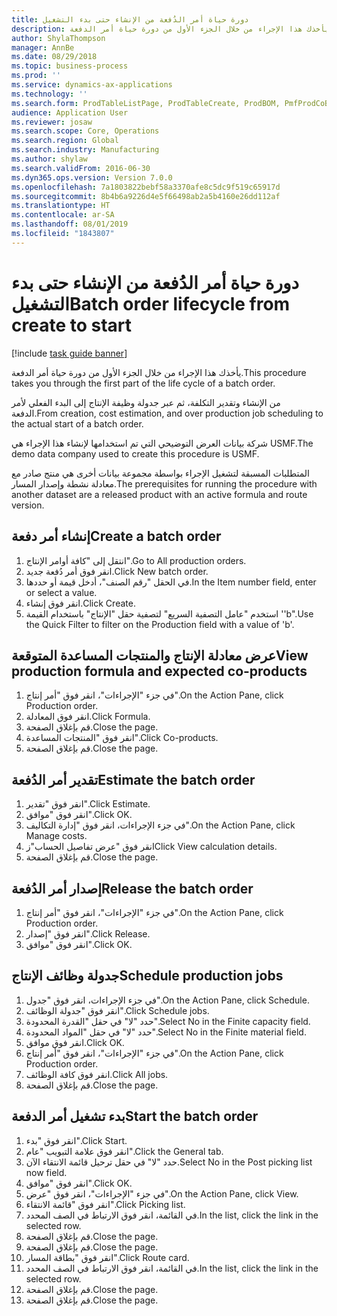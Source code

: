 ```yaml
---
title: دورة حياة أمر الدُفعة من الإنشاء حتى بدء التشغيل
description: يأخذك هذا الإجراء من خلال الجزء الأول من دورة حياة أمر الدفعة.
author: ShylaThompson
manager: AnnBe
ms.date: 08/29/2018
ms.topic: business-process
ms.prod: ''
ms.service: dynamics-ax-applications
ms.technology: ''
ms.search.form: ProdTableListPage, ProdTableCreate, ProdBOM, PmfProdCoBy, ProdParmCostEstimation, ProdCalcTrans, ProdParmRelease, ProdSchedule, ProdRouteJob, ProdParmStartUp, ProdJournalTransBOM, ProdJournalTransRoute
audience: Application User
ms.reviewer: josaw
ms.search.scope: Core, Operations
ms.search.region: Global
ms.search.industry: Manufacturing
ms.author: shylaw
ms.search.validFrom: 2016-06-30
ms.dyn365.ops.version: Version 7.0.0
ms.openlocfilehash: 7a1803822bebf58a3370afe8c5dc9f519c65917d
ms.sourcegitcommit: 8b4b6a9226d4e5f66498ab2a5b4160e26dd112af
ms.translationtype: HT
ms.contentlocale: ar-SA
ms.lasthandoff: 08/01/2019
ms.locfileid: "1843807"
---
```

# <a name="batch-order-lifecycle-from-create-to-start"></a><span data-ttu-id="043e1-103">دورة حياة أمر الدُفعة من الإنشاء حتى بدء التشغيل</span><span class="sxs-lookup"><span data-stu-id="043e1-103">Batch order lifecycle from create to start</span></span>

[!include [task guide banner](../../includes/task-guide-banner.md)]

<span data-ttu-id="043e1-104">يأخذك هذا الإجراء من خلال الجزء الأول من دورة حياة أمر الدفعة.</span><span class="sxs-lookup"><span data-stu-id="043e1-104">This procedure takes you through the first part of the life cycle of a batch order.</span></span>

<span data-ttu-id="043e1-105">من الإنشاء وتقدير التكلفة، ثم عبر جدولة وظيفة الإنتاج إلى البدء الفعلي لأمر الدفعة.</span><span class="sxs-lookup"><span data-stu-id="043e1-105">From creation, cost estimation, and over production job scheduling to the actual start of a batch order.</span></span>



<span data-ttu-id="043e1-106">شركة بيانات العرض التوضيحي التي تم استخدامها لإنشاء هذا الإجراء هي USMF.</span><span class="sxs-lookup"><span data-stu-id="043e1-106">The demo data company used to create this procedure is USMF.</span></span> 



<span data-ttu-id="043e1-107">المتطلبات المسبقة لتشغيل الإجراء بواسطة مجموعة بيانات أخرى هي منتج صادر مع معادلة نشطة وإصدار المسار.</span><span class="sxs-lookup"><span data-stu-id="043e1-107">The prerequisites for running the procedure with another dataset are a released product with an active formula and route version.</span></span>


## <a name="create-a-batch-order"></a><span data-ttu-id="043e1-108">إنشاء أمر دفعة</span><span class="sxs-lookup"><span data-stu-id="043e1-108">Create a batch order</span></span>
1. <span data-ttu-id="043e1-109">انتقل إلى "كافة أوامر الإنتاج".</span><span class="sxs-lookup"><span data-stu-id="043e1-109">Go to All production orders.</span></span>
2. <span data-ttu-id="043e1-110">انقر فوق أمر دُفعة جديد.</span><span class="sxs-lookup"><span data-stu-id="043e1-110">Click New batch order.</span></span>
3. <span data-ttu-id="043e1-111">في الحقل "رقم الصنف"، أدخل قيمة أو حددها.</span><span class="sxs-lookup"><span data-stu-id="043e1-111">In the Item number field, enter or select a value.</span></span>
4. <span data-ttu-id="043e1-112">انقر فوق إنشاء.</span><span class="sxs-lookup"><span data-stu-id="043e1-112">Click Create.</span></span>
5. <span data-ttu-id="043e1-113">استخدم "عامل التصفية السريع" لتصفية حقل "الإنتاج" باستخدام القيمة ''b".</span><span class="sxs-lookup"><span data-stu-id="043e1-113">Use the Quick Filter to filter on the Production field with a value of 'b'.</span></span>

## <a name="view-production-formula-and-expected-co-products"></a><span data-ttu-id="043e1-114">عرض معادلة الإنتاج والمنتجات المساعدة المتوقعة</span><span class="sxs-lookup"><span data-stu-id="043e1-114">View production formula and expected co-products</span></span>
1. <span data-ttu-id="043e1-115">في جزء "الإجراءات"، انقر فوق "أمر إنتاج".</span><span class="sxs-lookup"><span data-stu-id="043e1-115">On the Action Pane, click Production order.</span></span>
2. <span data-ttu-id="043e1-116">انقر فوق المعادلة.</span><span class="sxs-lookup"><span data-stu-id="043e1-116">Click Formula.</span></span>
3. <span data-ttu-id="043e1-117">قم بإغلاق الصفحة.</span><span class="sxs-lookup"><span data-stu-id="043e1-117">Close the page.</span></span>
4. <span data-ttu-id="043e1-118">انقر فوق "‏‫المنتجات المساعدة‬".</span><span class="sxs-lookup"><span data-stu-id="043e1-118">Click Co-products.</span></span>
5. <span data-ttu-id="043e1-119">قم بإغلاق الصفحة.</span><span class="sxs-lookup"><span data-stu-id="043e1-119">Close the page.</span></span>

## <a name="estimate-the-batch-order"></a><span data-ttu-id="043e1-120">تقدير أمر الدُفعة</span><span class="sxs-lookup"><span data-stu-id="043e1-120">Estimate the batch order</span></span>
1. <span data-ttu-id="043e1-121">انقر فوق "تقدير".</span><span class="sxs-lookup"><span data-stu-id="043e1-121">Click Estimate.</span></span>
2. <span data-ttu-id="043e1-122">انقر فوق "موافق".</span><span class="sxs-lookup"><span data-stu-id="043e1-122">Click OK.</span></span>
3. <span data-ttu-id="043e1-123">في جزء الإجراءات، انقر فوق "إدارة التكاليف‬".</span><span class="sxs-lookup"><span data-stu-id="043e1-123">On the Action Pane, click Manage costs.</span></span>
4. <span data-ttu-id="043e1-124">انقر فوق "عرض تفاصيل الحساب"ز</span><span class="sxs-lookup"><span data-stu-id="043e1-124">Click View calculation details.</span></span>
5. <span data-ttu-id="043e1-125">قم بإغلاق الصفحة.</span><span class="sxs-lookup"><span data-stu-id="043e1-125">Close the page.</span></span>

## <a name="release-the-batch-order"></a><span data-ttu-id="043e1-126">إصدار أمر الدُفعة</span><span class="sxs-lookup"><span data-stu-id="043e1-126">Release the batch order</span></span>
1. <span data-ttu-id="043e1-127">في جزء "الإجراءات"، انقر فوق "أمر إنتاج".</span><span class="sxs-lookup"><span data-stu-id="043e1-127">On the Action Pane, click Production order.</span></span>
2. <span data-ttu-id="043e1-128">انقر فوق "إصدار".</span><span class="sxs-lookup"><span data-stu-id="043e1-128">Click Release.</span></span>
3. <span data-ttu-id="043e1-129">انقر فوق "موافق".</span><span class="sxs-lookup"><span data-stu-id="043e1-129">Click OK.</span></span>

## <a name="schedule-production-jobs"></a><span data-ttu-id="043e1-130">جدولة وظائف الإنتاج</span><span class="sxs-lookup"><span data-stu-id="043e1-130">Schedule production jobs</span></span>
1. <span data-ttu-id="043e1-131">في جزء الإجراءات، انقر فوق "جدول".</span><span class="sxs-lookup"><span data-stu-id="043e1-131">On the Action Pane, click Schedule.</span></span>
2. <span data-ttu-id="043e1-132">انقر فوق "جدولة الوظائف".</span><span class="sxs-lookup"><span data-stu-id="043e1-132">Click Schedule jobs.</span></span>
3. <span data-ttu-id="043e1-133">حدد "لا" في حقل "القدرة المحدودة‬".</span><span class="sxs-lookup"><span data-stu-id="043e1-133">Select No in the Finite capacity field.</span></span>
4. <span data-ttu-id="043e1-134">حدد "لا" في حقل "المواد المحدودة‬".</span><span class="sxs-lookup"><span data-stu-id="043e1-134">Select No in the Finite material field.</span></span>
5. <span data-ttu-id="043e1-135">انقر فوق موافق.</span><span class="sxs-lookup"><span data-stu-id="043e1-135">Click OK.</span></span>
6. <span data-ttu-id="043e1-136">في جزء "الإجراءات"، انقر فوق "أمر إنتاج".</span><span class="sxs-lookup"><span data-stu-id="043e1-136">On the Action Pane, click Production order.</span></span>
7. <span data-ttu-id="043e1-137">انقر فوق كافة الوظائف.</span><span class="sxs-lookup"><span data-stu-id="043e1-137">Click All jobs.</span></span>
8. <span data-ttu-id="043e1-138">قم بإغلاق الصفحة.</span><span class="sxs-lookup"><span data-stu-id="043e1-138">Close the page.</span></span>

## <a name="start-the-batch-order"></a><span data-ttu-id="043e1-139">بدء تشغيل أمر الدفعة</span><span class="sxs-lookup"><span data-stu-id="043e1-139">Start the batch order</span></span>
1. <span data-ttu-id="043e1-140">انقر فوق "بدء".</span><span class="sxs-lookup"><span data-stu-id="043e1-140">Click Start.</span></span>
2. <span data-ttu-id="043e1-141">انقر فوق علامة التبويب "عام".</span><span class="sxs-lookup"><span data-stu-id="043e1-141">Click the General tab.</span></span>
3. <span data-ttu-id="043e1-142">حدد "لا" في حقل ترحيل قائمة الانتقاء الآن.</span><span class="sxs-lookup"><span data-stu-id="043e1-142">Select No in the Post picking list now field.</span></span>
4. <span data-ttu-id="043e1-143">انقر فوق "موافق".</span><span class="sxs-lookup"><span data-stu-id="043e1-143">Click OK.</span></span>
5. <span data-ttu-id="043e1-144">في جزء "الإجراءات"، انقر فوق "عرض".</span><span class="sxs-lookup"><span data-stu-id="043e1-144">On the Action Pane, click View.</span></span>
6. <span data-ttu-id="043e1-145">انقر فوق "قائمة الانتقاء".</span><span class="sxs-lookup"><span data-stu-id="043e1-145">Click Picking list.</span></span>
7. <span data-ttu-id="043e1-146">في القائمة، انقر فوق الارتباط في الصف المحدد.</span><span class="sxs-lookup"><span data-stu-id="043e1-146">In the list, click the link in the selected row.</span></span>
8. <span data-ttu-id="043e1-147">قم بإغلاق الصفحة.</span><span class="sxs-lookup"><span data-stu-id="043e1-147">Close the page.</span></span>
9. <span data-ttu-id="043e1-148">قم بإغلاق الصفحة.</span><span class="sxs-lookup"><span data-stu-id="043e1-148">Close the page.</span></span>
10. <span data-ttu-id="043e1-149">انقر فوق "بطاقة المسار".</span><span class="sxs-lookup"><span data-stu-id="043e1-149">Click Route card.</span></span>
11. <span data-ttu-id="043e1-150">في القائمة، انقر فوق الارتباط في الصف المحدد.</span><span class="sxs-lookup"><span data-stu-id="043e1-150">In the list, click the link in the selected row.</span></span>
12. <span data-ttu-id="043e1-151">قم بإغلاق الصفحة.</span><span class="sxs-lookup"><span data-stu-id="043e1-151">Close the page.</span></span>
13. <span data-ttu-id="043e1-152">قم بإغلاق الصفحة.</span><span class="sxs-lookup"><span data-stu-id="043e1-152">Close the page.</span></span>


